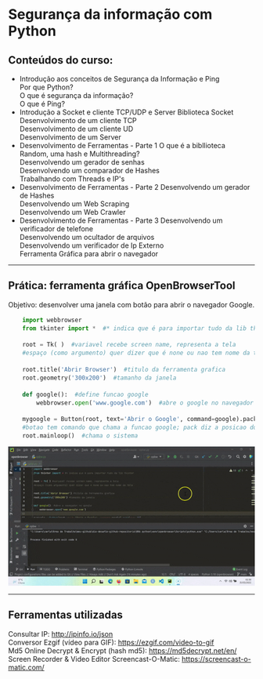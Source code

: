 # Segurança da informação com Python

## Conteúdos do curso:

* Introdução aos conceitos de Segurança da Informação e Ping </br>
	Por que Python?  </br>
	O que é segurança da informação?  </br>
	O que é Ping?  </br>
* Introdução a Socket e cliente TCP/UDP e Server
	Biblioteca Socket  </br>
	Desenvolvimento de um cliente TCP  </br>
	Desenvolvimento de um cliente UD  </br>
	Desenvolvimento de um Server  </br>
* Desenvolvimento de Ferramentas - Parte 1
	O que é a bibllioteca Random, uma hash e Multithreading? </br>
	Desenvolvendo um gerador de senhas  </br>
	Desenvolvendo um comparador de Hashes  </br>
	Trabalhando com Threads e IP's  </br>
* Desenvolvimento de Ferramentas - Parte 2
	Desenvolvendo um gerador de Hashes  </br>
	Desenvolvendo um Web Scraping  </br>
	Desenvolvendo um Web Crawler  </br>
* Desenvolvimento de Ferramentas - Parte 3
	Desenvolvendo um verificador de telefone  </br>
	Desenvolvendo um ocultador de arquivos  </br>
	Desenvolvendo um verificador de Ip Externo  </br>
	Ferramenta Gráfica para abrir o navegador  </br>

---

## Prática: ferramenta gráfica OpenBrowserTool

Objetivo: desenvolver uma janela com botão para abrir o navegador Google. </br>
``` python
    import webbrowser
    from tkinter import *  #* indica que é para importar tudo da lib tkinter
    
    root = Tk( )  #variavel recebe screen name, representa a tela
    #espaço (como argumento) quer dizer que é none ou nao tem nome da tela

    root.title('Abrir Browser')  #titulo da ferramenta grafica
    root.geometry('300x200')  #tamanho da janela

    def google():  #define funcao google
        webbrowser.open('www.google.com')  #abre o google no navegador

    mygoogle = Button(root, text='Abrir o Google', command=google).pack(pady=20)
    #botao tem comando que chama a funcao google; pack diz a posicao do botao
    root.mainloop()  #chama o sistema
```

<p align="center"> 
<img src="https://github.com/rosacarla/DIO-cloud-data-engineer/blob/main/008%20seguranca-informacao-python/images/045OpenBrowserTool.gif">
</p>

---

## Ferramentas utilizadas

Consultar IP: http://ipinfo.io/json </br>
Conversor Ezgif (vídeo para GIF): https://ezgif.com/video-to-gif </br>
Md5 Online Decrypt & Encrypt (hash md5): https://md5decrypt.net/en/ </br>
Screen Recorder & Video Editor Screencast-O-Matic: https://screencast-o-matic.com/ </br>

